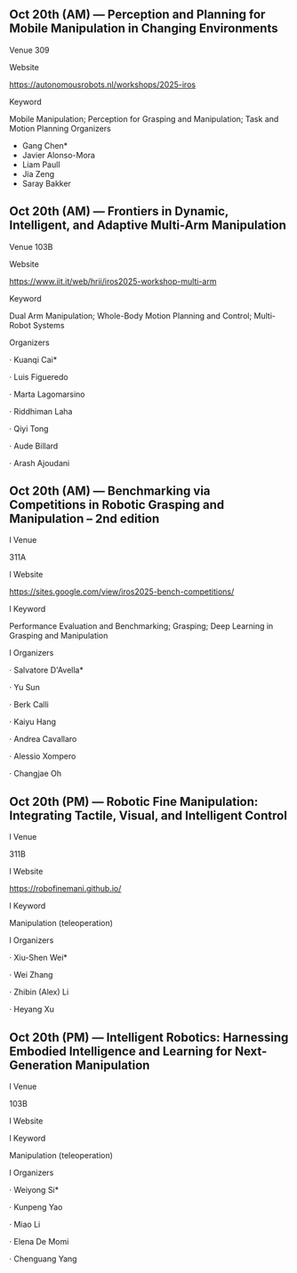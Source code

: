 ## Oct 20th (AM) — Perception and Planning for Mobile Manipulation in Changing Environments

Venue 309

Website

https://autonomousrobots.nl/workshops/2025-iros

Keyword

Mobile Manipulation; Perception for Grasping and Manipulation; Task and Motion Planning
Organizers
- Gang Chen* 
- Javier Alonso-Mora
- Liam Paull
- Jia Zeng
- Saray Bakker

## Oct 20th (AM) — Frontiers in Dynamic, Intelligent, and Adaptive Multi-Arm Manipulation


Venue 103B

Website

https://www.iit.it/web/hrii/iros2025-workshop-multi-arm

Keyword

Dual Arm Manipulation; Whole-Body Motion Planning and Control; Multi-Robot Systems

Organizers

  ·  Kuanqi Cai* 

  ·  Luis Figueredo

  ·  Marta Lagomarsino

  ·  Riddhiman Laha

  ·  Qiyi Tong

  ·  Aude Billard

  ·  Arash Ajoudani

## Oct 20th (AM) — Benchmarking via Competitions in Robotic Grasping and Manipulation – 2nd edition


l Venue

311A



l Website

https://sites.google.com/view/iros2025-bench-competitions/



l Keyword

Performance Evaluation and Benchmarking; Grasping; Deep Learning in Grasping and Manipulation



l Organizers

  ·  Salvatore D'Avella* 

  ·  Yu Sun

  ·  Berk Calli

  ·  Kaiyu Hang

  ·  Andrea Cavallaro

  ·  Alessio Xompero

  ·  Changjae Oh


## Oct 20th (PM) — Robotic Fine Manipulation: Integrating Tactile, Visual, and Intelligent Control


l Venue

311B



l Website

https://robofinemani.github.io/



l Keyword

Manipulation (teleoperation)



l Organizers

  ·  Xiu-Shen Wei* 

  ·  Wei Zhang

  ·  Zhibin (Alex) Li

  ·  Heyang Xu

## Oct 20th (PM) — Intelligent Robotics: Harnessing Embodied Intelligence and Learning for Next-Generation Manipulation


l Venue

103B



l Website





l Keyword

Manipulation (teleoperation)



l Organizers

  ·  Weiyong Si* 

  ·  Kunpeng Yao

  ·  Miao Li

  ·  Elena De Momi

  ·  Chenguang Yang
